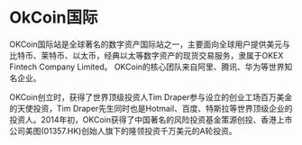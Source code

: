 # OkCoin国际

OKCoin国际站是全球著名的数字资产国际站之一，主要面向全球用户提供美元与比特币、莱特币、以太币，经典以太等数字资产的现货交易服务，隶属于OKEX Fintech Company Limited。 OKCoin的核心团队来自阿里、腾讯、华为等世界知名企业。

OKCoin创立时，获得了世界顶级投资人Tim Draper参与设立的创业工场百万美金的天使投资，Tim Draper先生同时也是Hotmail、百度、特斯拉等世界顶级企业的投资人。2014年初，OKCoin获得了中国著名的风险投资基金策源创投、香港上市公司美图(01357.HK)创始人旗下的隆领投资千万美元的A轮投资。

